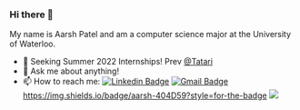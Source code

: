 
### Hi there 👋
My name is Aarsh Patel and am a computer science major at the University of Waterloo.
- 🔭 Seeking Summer 2022 Internships! Prev [@Tatari](https://github.com/tatari-tv)
- 💬 Ask me about anything!
- 📫 How to reach me: [![Linkedin Badge](https://img.shields.io/badge/-aarshpatel-blue?style=flat-square&logo=Linkedin&logoColor=white&link=https://www.linkedin.com/in/aarsh-patel/)](https://www.linkedin.com/in/aarsh-patel/) [![Gmail Badge](https://img.shields.io/badge/-aarsh937@gmail.com-c14438?style=flat-square&logo=Gmail&logoColor=white&link=mailto:aarsh937@gmail.com)](mailto:aarsh937@gmail.com) 
https://img.shields.io/badge/aarsh-404D59?style=for-the-badge
![](https://komarev.com/ghpvc/?username=aarsh2000)
